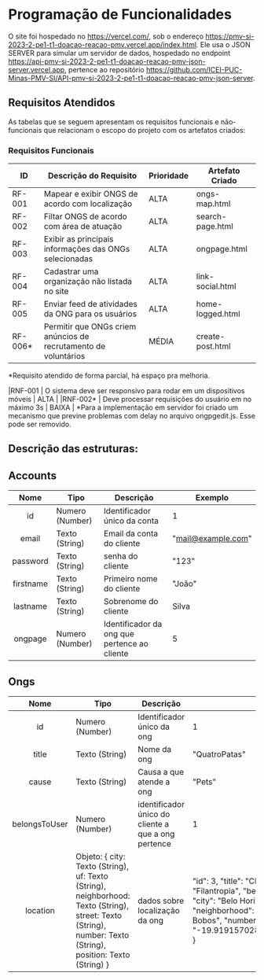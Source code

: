 # Programação de Funcionalidades

O site foi hospedado no https://vercel.com/, sob o endereço https://pmv-si-2023-2-pe1-t1-doacao-reacao-pmv.vercel.app/index.html. Ele usa o JSON SERVER para simular um servidor de dados, hospedado no endpoint https://api-pmv-si-2023-2-pe1-t1-doacao-reacao-pmv-json-server.vercel.app, pertence ao repositório https://github.com/ICEI-PUC-Minas-PMV-SI/API-pmv-si-2023-2-pe1-t1-doacao-reacao-pmv-json-server.

## Requisitos Atendidos

As tabelas que se seguem apresentam os requisitos funcionais e não-funcionais que relacionam o escopo do projeto com os artefatos criados:

### Requisitos Funcionais

|ID    | Descrição do Requisito | Prioridade | Artefato Criado |
|------|------------------------|------------|-----------------|
| RF-001 | Mapear e exibir ONGS de acordo com localização          | ALTA       | ongs-map.html |
| RF-002 | Filtar ONGS de acordo com área de atuação               | ALTA       |search-page.html|
| RF-003 | Exibir as principais informações das ONGs selecionadas  | ALTA       |ongpage.html|
| RF-004 | Cadastrar uma organização não listada no site           | ALTA       |link-social.html|
| RF-005 | Enviar feed de atividades da ONG para os usuários       | ALTA       |home-logged.html|
| RF-006* | Permitir que ONGs criem anúncios de recrutamento de voluntários | MÉDIA |create-post.html|
*Requisito atendido de forma parcial, há espaço pra melhoria.

|RNF-001 | O sistema deve ser responsivo para rodar em um dispositivos móveis   | ALTA      | 
|RNF-002* | Deve processar requisições do usuário em no máximo 3s                | BAIXA     | 
*Para a implementação em servidor foi criado um mecanismo que previne problemas com delay no arquivo ongpgedit.js. Esse pode ser removido.

## Descrição das estruturas:

## Accounts
|  **Nome**      | **Tipo**          | **Descrição**                             | **Exemplo**                                    |
|:--------------:|-------------------|-------------------------------------------|------------------------------------------------|
| id             | Numero (Number)  | Identificador único da conta            | 1                                              |
| email         | Texto (String)         | Email da conta do cliente                         | "mail@example.com"                              |
| password       | Texto (String)             | senha do cliente                       | "123"                            |
| firstname  | Texto (String)  | Primeiro nome do cliente | "João"|
| lastname  | Texto (String)  | Sobrenome do cliente | Silva|
| ongpage  | Numero (Number)  | Identificador da ong que pertence ao cliente | 5 |

## Ongs
|  **Nome**      | **Tipo**          | **Descrição**                             | **Exemplo**                                    |
|:--------------:|-------------------|-------------------------------------------|------------------------------------------------|
| id             | Numero (Number)  | Identificador único da ong            | 1   |
| title  | Texto (String)  | Nome da ong | "QuatroPatas"|
| cause  | Texto (String)  | Causa a que atende a ong | "Pets"|
| belongsToUser  |Numero (Number)  | identificador único do cliente a que a ong pertence | 1|
| location  | Objeto: {  city: Texto (String), uf: Texto (String), neighborhood: Texto (String), street: Texto (String), number: Texto (String), position: Texto (String) } | dados sobre localização da ong | "id": 3, "title": "CRIANÇAS FELIZES", "cause": "Filantropia", "belongsToUser": "ONG", "location": { "city": "Belo Horizonte", "uf": "MG", "neighborhood": "Savassi", "street": "Rua dos Bobos", "number": "0", "position": "-19.919157028198242,-43.93867874145508" }|


